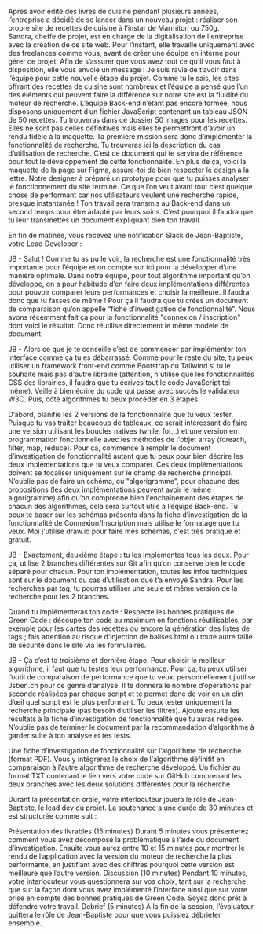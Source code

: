 Après avoir édité des livres de cuisine pendant plusieurs années, l’entreprise a décidé de se lancer dans un nouveau projet : réaliser son propre site de recettes de cuisine à l’instar de Marmiton ou 750g.  
Sandra, cheffe de projet, est en charge de la digitalisation de l'entreprise avec la création de ce site web.
Pour l’instant, elle travaille uniquement avec des freelances comme vous, avant de créer une équipe en interne pour gérer ce projet.
Afin de s’assurer que vous avez tout ce qu’il vous faut à disposition, elle vous envoie un message : 
Je suis ravie de t’avoir dans l’équipe pour cette nouvelle étape du projet. 
Comme tu le sais, les sites offrant des recettes de cuisine sont nombreux et l’équipe a pensé que l’un des éléments qui peuvent faire la différence sur notre site est la fluidité du moteur de recherche.
L’équipe Back-end n’étant pas encore formée, nous disposons uniquement d’un fichier JavaScript contenant un tableau JSON de 50 recettes. 
Tu trouveras dans ce dossier 50 images pour les recettes. Elles ne sont pas celles définitives mais elles te permettront d’avoir un rendu fidèle à la maquette.
Ta première mission sera donc d’implémenter la fonctionnalité de recherche. Tu trouveras ici la description du cas d’utilisation de recherche.
C’est ce document qui te servira de référence pour tout le développement de cette fonctionnalité.
En plus de ça, voici la maquette de la page sur Figma, assure-toi de bien respecter le design à la lettre. Notre designer à préparé un prototype pour que tu puisses analyser le fonctionnement du site terminé.
Ce que l’on veut avant tout c’est quelque chose de performant car nos utilisateurs veulent une recherche rapide, presque instantanée !
Ton travail sera transmis au Back-end dans un second temps pour être adapté par leurs soins. C’est pourquoi il faudra que tu leur transmettes un document expliquant bien ton travail.

En fin de matinée, vous recevez une notification Slack de Jean-Baptiste, votre Lead Developer : 

JB - Salut ! Comme tu as pu le voir, la recherche est une fonctionnalité très importante pour l’équipe et on compte sur toi pour la développer d’une manière optimale. 
Dans notre équipe, pour tout algorithme important qu’on développe, on a pour habitude d’en faire deux implémentations différentes pour pouvoir comparer leurs performances et choisir la meilleure. Il faudra donc que tu fasses de même ! Pour ça il faudra que tu crées un document de comparaison qu’on appelle “fiche d’investigation de fonctionnalité”. Nous avons récemment fait ça pour la fonctionnalité "connexion / inscription" dont voici le résultat. Donc réutilise directement le même modèle de document.

JB - Alors ce que je te conseille c’est de commencer par implémenter ton interface comme ça tu es débarrassé. Comme pour le reste du site, tu peux utiliser un framework front-end comme Bootstrap ou Tailwind si tu le souhaite mais pas d'autre librairie (attention, n'utilise que les fonctionnalités CSS des librairies, il faudra que tu écrives tout le code JavaScript toi-même). Veille à bien écrire du code qui passe avec succès le validateur W3C. Puis, côté algorithmes tu peux procéder en 3 étapes.

D’abord, planifie les 2 versions de la fonctionnalité que tu veux tester. Puisque tu vas traiter beaucoup de tableaux, ce serait intéressant de faire une version utilisant les boucles natives (while, for...) et une version en programmation fonctionnelle avec les méthodes de l'objet array (foreach, filter, map, reduce). Pour ça, commence à remplir le document d’investigation de fonctionnalité autant que tu peux pour bien décrire les deux implémentations que tu veux comparer.
Ces deux implémentations doivent se focaliser uniquement sur le champ de recherche principal.
N’oublie pas de faire un schéma, ou "algorigramme", pour chacune des propositions (les deux implémentations peuvent avoir le même algorigramme) afin qu’on comprenne bien l'enchaînement des étapes de chacun des algorithmes, cela sera surtout utile à l’équipe Back-end. Tu peux te baser sur les schémas présents dans la fiche d’investigation de la fonctionnalité de Connexion/Inscription mais utilise le formatage que tu veux. Moi j'utilise draw.io pour faire mes schémas, c'est très pratique et gratuit.

JB - Exactement, deuxième étape : tu les implémentes tous les deux. Pour ça, utilise 2 branches différentes sur Git afin qu’on conserve bien le code séparé pour chacun. Pour ton implémentation, toutes les infos techniques sont sur le document du cas d’utilisation que t’a envoyé Sandra. Pour les recherches par tag, tu pourras utiliser une seule et même version de la recherche pour les 2 branches.

Quand tu implémenteras ton code : Respecte les bonnes pratiques de Green Code : découpe ton code au maximum en fonctions réutilisables, par exemple pour les cartes des recettes ou encore la génération des listes de tags ;
fais attention au risque d’injection de balises html ou toute autre faille de sécurité  dans le site via les formulaires.

JB - Ça c’est ta troisième et dernière étape. Pour choisir le meilleur algorithme, il faut que tu testes leur performance. Pour ça, tu peux utiliser l’outil de comparaison de performance que tu veux, personnellement j’utilise Jsben.ch pour ce genre d’analyse. Il te donnera le nombre d’opérations par seconde réalisées par chaque script et te permet donc de voir en un clin d’œil quel script est le plus performant. Tu peux tester uniquement la recherche principale (pas besoin d’utiliser les filtres). Ajoute ensuite les résultats à la fiche d’investigation de fonctionnalité que tu auras rédigée. N’oublie pas de terminer le document par la recommandation d’algorithme à garder suite à ton analyse et tes tests.

Une fiche d’investigation de fonctionnalité sur l’algorithme de recherche (format PDF). Vous y intégrerez le choix de l'algorithme définitif en comparaison à l’autre algorithme de recherche développé.
Un fichier au format TXT contenant le lien vers votre code sur GitHub comprenant les deux branches avec les deux solutions différentes pour la recherche

Durant la présentation orale, votre interlocuteur jouera le rôle de Jean-Baptiste, le lead dev du projet.
La soutenance a une durée de 30 minutes et est structurée comme suit :

Présentation des livrables (15 minutes) 
    Durant 5 minutes vous présenterez comment vous avez décomposé la problématique à l’aide du document d’investigation. 
    Ensuite vous aurez entre 10 et 15 minutes pour montrer le rendu de l’application avec la version du moteur de recherche la plus performante, en justifiant avec des chiffres pourquoi cette version est meilleure que l’autre version. 
Discussion (10 minutes) 
    Pendant 10 minutes, votre interlocuteur vous questionnera sur vos choix, tant sur la recherche que sur la façon dont vous avez implémenté l’interface ainsi que sur votre prise en compte des bonnes    pratiques de Green Code. Soyez donc prêt à défendre votre travail.
Debrief (5 minutes)
    À la fin de la session, l’évaluateur quittera le rôle de Jean-Baptiste pour que vous puissiez débriefer ensemble.
